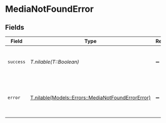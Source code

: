 # MediaNotFoundError


## Fields

| Field                                                                                                | Type                                                                                                 | Required                                                                                             | Description                                                                                          |
| ---------------------------------------------------------------------------------------------------- | ---------------------------------------------------------------------------------------------------- | ---------------------------------------------------------------------------------------------------- | ---------------------------------------------------------------------------------------------------- |
| `success`                                                                                            | *T.nilable(T::Boolean)*                                                                              | :heavy_minus_sign:                                                                                   | Demonstrates whether the request is successful or not.                                               |
| `error`                                                                                              | [T.nilable(Models::Errors::MediaNotFoundErrorError)](../../models/errors/medianotfounderrorerror.md) | :heavy_minus_sign:                                                                                   | Displays details about the reasons behind the request's failure.                                     |